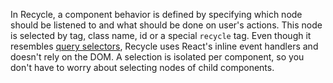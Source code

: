 In Recycle, a component behavior is defined by specifying which node should be listened to and what should be done on user's actions.
This node is selected by tag, class name, id or a special `recycle` tag. 
Even though it resembles [query selectors](https://developer.mozilla.org/en-US/docs/Web/API/Document/querySelector), 
Recycle uses React's inline event handlers and doesn't rely on the DOM. 
A selection is isolated per component, so you don't have to worry about selecting nodes of child components.